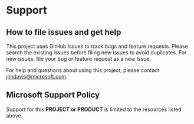 # Support

## How to file issues and get help  

This project uses GitHub Issues to track bugs and feature requests. Please search the existing 
issues before filing new issues to avoid duplicates.  For new issues, file your bug or 
feature request as a new Issue.

For help and questions about using this project, please contact jimdavis@microsoft.com.

## Microsoft Support Policy  

Support for this **PROJECT or PRODUCT** is limited to the resources listed above.
